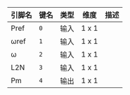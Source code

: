<!--
DO NOT EDIT THIS FILE DIRECTLY.
This file is generated by tools/comp-docs.js.
All changes will be overwritten by regeneration.
-->

<slot class="model-pins">

| 引脚名 | 键名 | 类型 | 维度 | 描述 |
|:------ |:---- |:----:|:----:|:---- |
| Pref | `0` | 输入 | 1 x 1 |  |
| ωref | `1` | 输入 | 1 x 1 |  |
| ω | `2` | 输入 | 1 x 1 |  |
| L2N | `3` | 输入 | 1 x 1 |  |
| Pm | `4` | 输出 | 1 x 1 |  |

</slot>
